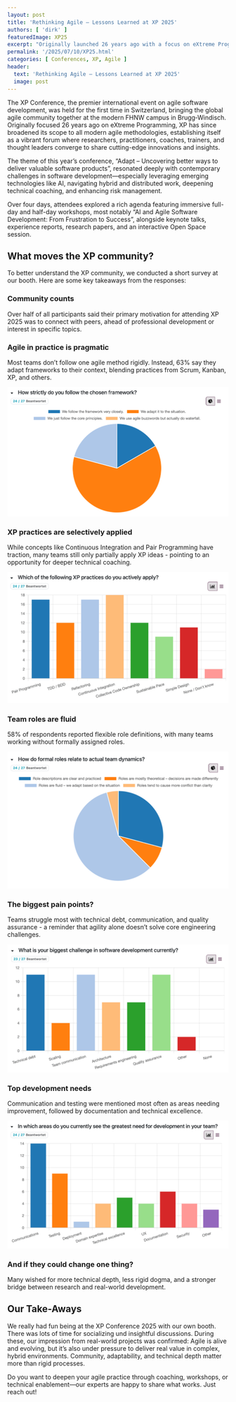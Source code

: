 ```yaml
---
layout: post
title: 'Rethinking Agile – Lessons Learned at XP 2025'
authors: [ 'dirk' ]
featuredImage: XP25
excerpt: "Originally launched 26 years ago with a focus on eXtreme Programming, the XP conference has evolved to embrace all modern agile approaches and the broadening dimensions of agility. In 2025, the conference took place in Brugg (Switzerland) with the support of Karakun. "
permalink: '/2025/07/10/XP25.html'
categories: [ Conferences, XP, Agile ]
header:
  text: 'Rethinking Agile – Lessons Learned at XP 2025'
  image: post
---
```


The XP Conference, the premier international event on agile software development, was held for the first time in Switzerland, bringing the 
global agile community together at the modern FHNW campus in Brugg‑Windisch. Originally focused 26 years ago on eXtreme Programming, XP 
has since broadened its scope to all modern agile methodologies, establishing itself as a vibrant forum where researchers, practitioners, 
coaches, trainers, and thought leaders converge to share cutting-edge innovations and insights.

The theme of this year’s conference, “Adapt – Uncovering better ways to deliver valuable software products”, resonated deeply with 
contemporary challenges in software development—especially leveraging emerging technologies like AI, navigating hybrid and distributed work, 
deepening technical coaching, and enhancing risk management.

Over four days, attendees explored a rich agenda featuring immersive full-day and half-day workshops, most notably “AI and Agile Software 
Development: From Frustration to Success”, alongside keynote talks, experience reports, research papers, and an interactive Open Space session.

## What moves the XP community?

To better understand the XP community, we conducted a short survey at our booth. Here are some key takeaways from the responses:

### Community counts
Over half of all participants said their primary motivation for attending XP 2025 was to connect with peers, ahead of professional 
development or interest in specific topics.

### Agile in practice is pragmatic
Most teams don’t follow one agile method rigidly. Instead, 63% say they adapt frameworks to their context, blending practices from Scrum, 
Kanban, XP, and others.

![Survey Result 1: How strictly do you follow the chosen framework?](/assets/posts/2025-07-10-XP/XP_framework.png "How strictly do you follow the chosen framework?")

### XP practices are selectively applied 
While concepts like Continuous Integration and Pair Programming have traction, many teams still only partially apply XP ideas - pointing to 
an opportunity for deeper technical coaching.

![Survey Result 2: Which of the following XP practices do you actively apply?](/assets/posts/2025-07-10-XP/XP-practices.png "Which of the following XP practices do you actively apply?")

### Team roles are fluid 
58% of respondents reported flexible role definitions, with many teams working without formally assigned roles.

![Survey Result 3: How do formal roles relate to actual team dynamics?](/assets/posts/2025-07-10-XP/XP-roles.png "How do formal roles relate to actual team dynamics?")

### The biggest pain points? 
Teams struggle most with technical debt, communication, and quality assurance - a reminder that agility alone doesn’t solve core 
engineering challenges.

![Survey Result 4: What is your biggest challenge in software development currently?](/assets/posts/2025-07-10-XP/XP-challenges.png "What is your biggest challenge in software development currently?")

### Top development needs
Communication and testing were mentioned most often as areas needing improvement, followed by documentation and technical excellence.

![Survey Result 5: In which areas do you currently see the greatest need for development in your team?](/assets/posts/2025-07-10-XP/XP-development.png "In which areas do you currently see the greatest need for development in your team?")

### And if they could change one thing? 
Many wished for more technical depth, less rigid dogma, and a stronger bridge between research and real-world development.

## Our Take-Aways
We really had fun being at the XP Conference 2025 with our own booth. There was lots of time for socializing und insightful discussions. 
During these, our impression from real-world projects was confirmed: Agile is alive and evolving, but it’s also under pressure to deliver 
real value in complex, hybrid environments. Community, adaptability, and technical depth matter more than rigid processes.

Do you want to deepen your agile practice through coaching, workshops, or technical enablement—our experts are happy to share what works. Just reach out!
